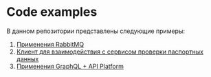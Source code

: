 # Code examples

В данном репозитории представлены следующие примеры:
1. [Применения RabbitMQ](AMQP)
2. [Клиент для взаимодействия с сервисом проверки паспортных данных](PassportCheckService)
3. [Применения GraphQL + API Platform](GraphQL)